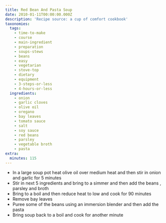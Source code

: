 ```yaml
---
title: Red Bean And Pasta Soup
date: 2010-01-11T00:00:00.000Z
description: 'Recipe source: a cup of comfort cookbook'
taxonomies:
  tags:
    - time-to-make
    - course
    - main-ingredient
    - preparation
    - soups-stews
    - beans
    - easy
    - vegetarian
    - stove-top
    - dietary
    - equipment
    - 3-steps-or-less
    - 4-hours-or-less
  ingredients:
    - onion
    - garlic cloves
    - olive oil
    - oregano
    - bay leaves
    - tomato sauce
    - salt
    - soy sauce
    - red beans
    - parsley
    - vegetable broth
    - pasta
extra:
  minutes: 115
---
```

 - In a large soup pot heat olive oil over medium heat and then stir in onion and garlic for 5 minutes
 - Stir in next 5 ingredients and bring to a simmer and then add the beans , parsley and broth
 - Bring to a boil and then reduce heat to low and cook for 90 minutes
 - Remove bay leaves
 - Puree some of the beans using an immersion blender and then add the pasta
 - Bring soup back to a boil and cook for another minute
